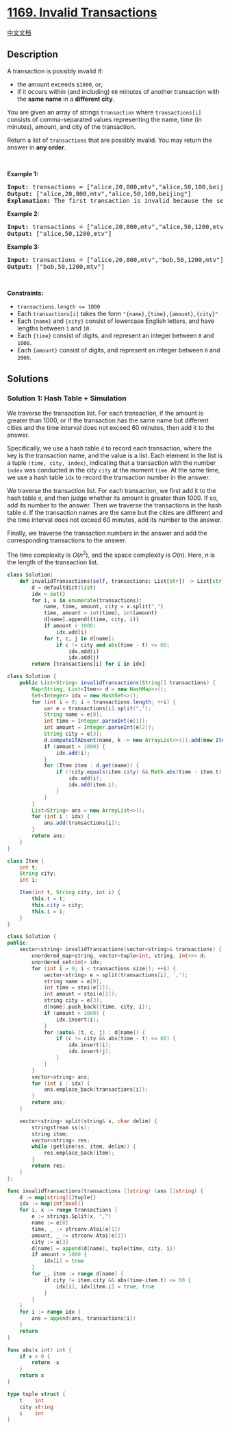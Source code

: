 # [1169. Invalid Transactions](https://leetcode.com/problems/invalid-transactions)

[中文文档](/solution/1100-1199/1169.Invalid%20Transactions/README.md)

## Description

<p>A transaction is possibly invalid if:</p>

<ul>
	<li>the amount exceeds <code>$1000</code>, or;</li>
	<li>if it occurs within (and including) <code>60</code> minutes of another transaction with the <strong>same name</strong> in a <strong>different city</strong>.</li>
</ul>

<p>You are given an array of strings <code>transaction</code> where <code>transactions[i]</code> consists of comma-separated values representing the name, time (in minutes), amount, and city of the transaction.</p>

<p>Return a list of <code>transactions</code> that are possibly invalid. You may return the answer in <strong>any order</strong>.</p>

<p>&nbsp;</p>
<p><strong class="example">Example 1:</strong></p>

<pre>
<strong>Input:</strong> transactions = [&quot;alice,20,800,mtv&quot;,&quot;alice,50,100,beijing&quot;]
<strong>Output:</strong> [&quot;alice,20,800,mtv&quot;,&quot;alice,50,100,beijing&quot;]
<strong>Explanation:</strong> The first transaction is invalid because the second transaction occurs within a difference of 60 minutes, have the same name and is in a different city. Similarly the second one is invalid too.</pre>

<p><strong class="example">Example 2:</strong></p>

<pre>
<strong>Input:</strong> transactions = [&quot;alice,20,800,mtv&quot;,&quot;alice,50,1200,mtv&quot;]
<strong>Output:</strong> [&quot;alice,50,1200,mtv&quot;]
</pre>

<p><strong class="example">Example 3:</strong></p>

<pre>
<strong>Input:</strong> transactions = [&quot;alice,20,800,mtv&quot;,&quot;bob,50,1200,mtv&quot;]
<strong>Output:</strong> [&quot;bob,50,1200,mtv&quot;]
</pre>

<p>&nbsp;</p>
<p><strong>Constraints:</strong></p>

<ul>
	<li><code>transactions.length &lt;= 1000</code></li>
	<li>Each <code>transactions[i]</code> takes the form <code>&quot;{name},{time},{amount},{city}&quot;</code></li>
	<li>Each <code>{name}</code> and <code>{city}</code> consist of lowercase English letters, and have lengths between <code>1</code> and <code>10</code>.</li>
	<li>Each <code>{time}</code> consist of digits, and represent an integer between <code>0</code> and <code>1000</code>.</li>
	<li>Each <code>{amount}</code> consist of digits, and represent an integer between <code>0</code> and <code>2000</code>.</li>
</ul>

## Solutions

### Solution 1: Hash Table + Simulation

We traverse the transaction list. For each transaction, if the amount is greater than 1000, or if the transaction has the same name but different cities and the time interval does not exceed 60 minutes, then add it to the answer.

Specifically, we use a hash table `d` to record each transaction, where the key is the transaction name, and the value is a list. Each element in the list is a tuple `(time, city, index)`, indicating that a transaction with the number `index` was conducted in the city `city` at the moment `time`. At the same time, we use a hash table `idx` to record the transaction number in the answer.

We traverse the transaction list. For each transaction, we first add it to the hash table `d`, and then judge whether its amount is greater than 1000. If so, add its number to the answer. Then we traverse the transactions in the hash table `d`. If the transaction names are the same but the cities are different and the time interval does not exceed 60 minutes, add its number to the answer.

Finally, we traverse the transaction numbers in the answer and add the corresponding transactions to the answer.

The time complexity is $O(n^2)$, and the space complexity is $O(n)$. Here, $n$ is the length of the transaction list.

<!-- tabs:start -->

```python
class Solution:
    def invalidTransactions(self, transactions: List[str]) -> List[str]:
        d = defaultdict(list)
        idx = set()
        for i, x in enumerate(transactions):
            name, time, amount, city = x.split(",")
            time, amount = int(time), int(amount)
            d[name].append((time, city, i))
            if amount > 1000:
                idx.add(i)
            for t, c, j in d[name]:
                if c != city and abs(time - t) <= 60:
                    idx.add(i)
                    idx.add(j)
        return [transactions[i] for i in idx]
```

```java
class Solution {
    public List<String> invalidTransactions(String[] transactions) {
        Map<String, List<Item>> d = new HashMap<>();
        Set<Integer> idx = new HashSet<>();
        for (int i = 0; i < transactions.length; ++i) {
            var e = transactions[i].split(",");
            String name = e[0];
            int time = Integer.parseInt(e[1]);
            int amount = Integer.parseInt(e[2]);
            String city = e[3];
            d.computeIfAbsent(name, k -> new ArrayList<>()).add(new Item(time, city, i));
            if (amount > 1000) {
                idx.add(i);
            }
            for (Item item : d.get(name)) {
                if (!city.equals(item.city) && Math.abs(time - item.t) <= 60) {
                    idx.add(i);
                    idx.add(item.i);
                }
            }
        }
        List<String> ans = new ArrayList<>();
        for (int i : idx) {
            ans.add(transactions[i]);
        }
        return ans;
    }
}

class Item {
    int t;
    String city;
    int i;

    Item(int t, String city, int i) {
        this.t = t;
        this.city = city;
        this.i = i;
    }
}
```

```cpp
class Solution {
public:
    vector<string> invalidTransactions(vector<string>& transactions) {
        unordered_map<string, vector<tuple<int, string, int>>> d;
        unordered_set<int> idx;
        for (int i = 0; i < transactions.size(); ++i) {
            vector<string> e = split(transactions[i], ',');
            string name = e[0];
            int time = stoi(e[1]);
            int amount = stoi(e[2]);
            string city = e[3];
            d[name].push_back({time, city, i});
            if (amount > 1000) {
                idx.insert(i);
            }
            for (auto& [t, c, j] : d[name]) {
                if (c != city && abs(time - t) <= 60) {
                    idx.insert(i);
                    idx.insert(j);
                }
            }
        }
        vector<string> ans;
        for (int i : idx) {
            ans.emplace_back(transactions[i]);
        }
        return ans;
    }

    vector<string> split(string& s, char delim) {
        stringstream ss(s);
        string item;
        vector<string> res;
        while (getline(ss, item, delim)) {
            res.emplace_back(item);
        }
        return res;
    }
};
```

```go
func invalidTransactions(transactions []string) (ans []string) {
	d := map[string][]tuple{}
	idx := map[int]bool{}
	for i, x := range transactions {
		e := strings.Split(x, ",")
		name := e[0]
		time, _ := strconv.Atoi(e[1])
		amount, _ := strconv.Atoi(e[2])
		city := e[3]
		d[name] = append(d[name], tuple{time, city, i})
		if amount > 1000 {
			idx[i] = true
		}
		for _, item := range d[name] {
			if city != item.city && abs(time-item.t) <= 60 {
				idx[i], idx[item.i] = true, true
			}
		}
	}
	for i := range idx {
		ans = append(ans, transactions[i])
	}
	return
}

func abs(x int) int {
	if x < 0 {
		return -x
	}
	return x
}

type tuple struct {
	t    int
	city string
	i    int
}
```

<!-- tabs:end -->

<!-- end -->
